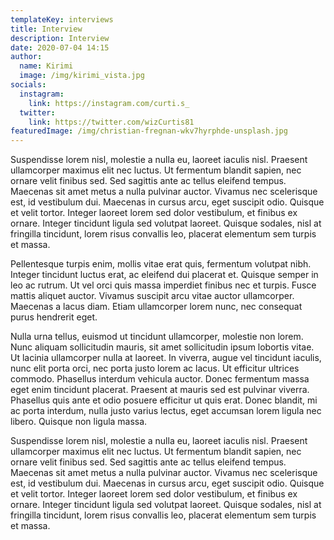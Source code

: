 ```yaml
---
templateKey: interviews
title: Interview
description: Interview
date: 2020-07-04 14:15
author:
  name: Kirimi
  image: /img/kirimi_vista.jpg
socials:
  instagram:
    link: https://instagram.com/curti.s_
  twitter:
    link: https://twitter.com/wizCurtis81
featuredImage: /img/christian-fregnan-wkv7hyrphde-unsplash.jpg
---
```

Suspendisse lorem nisl, molestie a nulla eu, laoreet iaculis nisl. Praesent ullamcorper maximus elit nec luctus. Ut fermentum blandit sapien, nec ornare velit finibus sed. Sed sagittis ante ac tellus eleifend tempus. Maecenas sit amet metus a nulla pulvinar auctor. Vivamus nec scelerisque est, id vestibulum dui. Maecenas in cursus arcu, eget suscipit odio. Quisque et velit tortor. Integer laoreet lorem sed dolor vestibulum, et finibus ex ornare. Integer tincidunt ligula sed volutpat laoreet. Quisque sodales, nisl at fringilla tincidunt, lorem risus convallis leo, placerat elementum sem turpis et massa.

Pellentesque turpis enim, mollis vitae erat quis, fermentum volutpat nibh. Integer tincidunt luctus erat, ac eleifend dui placerat et. Quisque semper in leo ac rutrum. Ut vel orci quis massa imperdiet finibus nec et turpis. Fusce mattis aliquet auctor. Vivamus suscipit arcu vitae auctor ullamcorper. Maecenas a lacus diam. Etiam ullamcorper lorem nunc, nec consequat purus hendrerit eget.

Nulla urna tellus, euismod ut tincidunt ullamcorper, molestie non lorem. Nunc aliquam sollicitudin mauris, sit amet sollicitudin ipsum lobortis vitae. Ut lacinia ullamcorper nulla at laoreet. In viverra, augue vel tincidunt iaculis, nunc elit porta orci, nec porta justo lorem ac lacus. Ut efficitur ultrices commodo. Phasellus interdum vehicula auctor. Donec fermentum massa eget enim tincidunt placerat. Praesent at mauris sed est pulvinar viverra. Phasellus quis ante et odio posuere efficitur ut quis erat. Donec blandit, mi ac porta interdum, nulla justo varius lectus, eget accumsan lorem ligula nec libero. Quisque non ligula massa.

Suspendisse lorem nisl, molestie a nulla eu, laoreet iaculis nisl. Praesent ullamcorper maximus elit nec luctus. Ut fermentum blandit sapien, nec ornare velit finibus sed. Sed sagittis ante ac tellus eleifend tempus. Maecenas sit amet metus a nulla pulvinar auctor. Vivamus nec scelerisque est, id vestibulum dui. Maecenas in cursus arcu, eget suscipit odio. Quisque et velit tortor. Integer laoreet lorem sed dolor vestibulum, et finibus ex ornare. Integer tincidunt ligula sed volutpat laoreet. Quisque sodales, nisl at fringilla tincidunt, lorem risus convallis leo, placerat elementum sem turpis et massa.